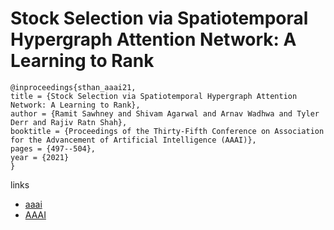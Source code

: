 # Stock Selection via Spatiotemporal Hypergraph Attention Network: A Learning to Rank

```
@inproceedings{sthan_aaai21,
title = {Stock Selection via Spatiotemporal Hypergraph Attention Network: A Learning to Rank},
author = {Ramit Sawhney and Shivam Agarwal and Arnav Wadhwa and Tyler Derr and Rajiv Ratn Shah},
booktitle = {Proceedings of the Thirty-Fifth Conference on Association for the Advancement of Artificial Intelligence (AAAI)},
pages = {497--504},
year = {2021}
}
```

links
- [aaai](https://www.aaai.org/AAAI21Papers/AAAI-7907.SawhneyR.pdf)
- [AAAI](https://ojs.aaai.org/index.php/AAAI/article/view/16127)
